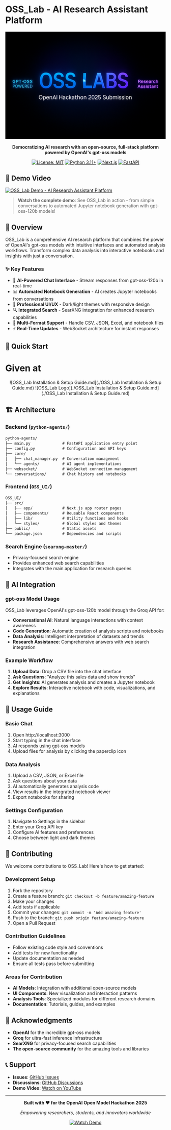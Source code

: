 # OSS_Lab - AI Research Assistant Platform

<div align="center">

![OSS_Lab Logo](./assets/logo.png)

**Democratizing AI research with an open-source, full-stack platform powered by OpenAI's gpt-oss models**

[![License: MIT](https://img.shields.io/badge/License-MIT-yellow.svg)](https://opensource.org/licenses/MIT)
[![Python 3.11+](https://img.shields.io/badge/python-3.11+-blue.svg)](https://www.python.org/downloads/)
[![Next.js](https://img.shields.io/badge/Next.js-14-black)](https://nextjs.org/)
[![FastAPI](https://img.shields.io/badge/FastAPI-latest-green)](https://fastapi.tiangolo.com/)

</div>

## 🎥 Demo Video

[![OSS_Lab Demo - AI Research Assistant Platform](https://img.youtube.com/vi/Bpcilc9F40I/maxresdefault.jpg)](https://youtu.be/Bpcilc9F40I?si=WTcL1B_rf89mRYjr)

> **Watch the complete demo**: See OSS_Lab in action - from simple conversations to automated Jupyter notebook generation with gpt-oss-120b models!

## 🌟 Overview

OSS_Lab is a comprehensive AI research platform that combines the power of OpenAI's gpt-oss models with intuitive interfaces and automated analysis workflows. Transform complex data analysis into interactive notebooks and insights with just a conversation.

### ✨ Key Features

- 🤖 **AI-Powered Chat Interface** - Stream responses from gpt-oss-120b in real-time
- 📊 **Automated Notebook Generation** - AI creates Jupyter notebooks from conversations  
- 🎨 **Professional UI/UX** - Dark/light themes with responsive design
- 🔍 **Integrated Search** - SearXNG integration for enhanced research capabilities
- 📁 **Multi-Format Support** - Handle CSV, JSON, Excel, and notebook files
- ⚡ **Real-Time Updates** - WebSocket architecture for instant responses

## 🚀 Quick Start
# Given at 
<div align="center">
![OSS_Lab Installation & Setup Guide.md](./OSS_Lab Installation & Setup Guide.md)
  ![OSS_Lab Logo](./OSS_Lab Installation & Setup Guide.md](./OSS_Lab Installation & Setup Guide.md)
</div>

## 🏗️ Architecture

### Backend (`python-agents/`)
```
python-agents/
├── main.py              # FastAPI application entry point
├── config.py            # Configuration and API keys
├── core/
│   ├── chat_manager.py  # Conversation management
│   └── agents/          # AI agent implementations
├── websocket/           # WebSocket connection management
└── conversations/       # Chat history and notebooks
```

### Frontend (`OSS_UI/`)
```
OSS_UI/
├── src/
│   ├── app/             # Next.js app router pages
│   ├── components/      # Reusable React components
│   ├── lib/             # Utility functions and hooks
│   └── styles/          # Global styles and themes
├── public/              # Static assets
└── package.json         # Dependencies and scripts
```

### Search Engine (`searxng-master/`)
- Privacy-focused search engine
- Provides enhanced web search capabilities
- Integrates with the main application for research queries

## 🤖 AI Integration

### gpt-oss Model Usage

OSS_Lab leverages OpenAI's gpt-oss-120b model through the Groq API for:

- **Conversational AI**: Natural language interactions with context awareness
- **Code Generation**: Automatic creation of analysis scripts and notebooks
- **Data Analysis**: Intelligent interpretation of datasets and trends
- **Research Assistance**: Comprehensive answers with web search integration

### Example Workflow

1. **Upload Data**: Drop a CSV file into the chat interface
2. **Ask Questions**: "Analyze this sales data and show trends"
3. **Get Insights**: AI generates analysis and creates a Jupyter notebook
4. **Explore Results**: Interactive notebook with code, visualizations, and explanations

## 📖 Usage Guide

### Basic Chat

1. Open http://localhost:3000
2. Start typing in the chat interface
3. AI responds using gpt-oss models
4. Upload files for analysis by clicking the paperclip icon

### Data Analysis

1. Upload a CSV, JSON, or Excel file
2. Ask questions about your data
3. AI automatically generates analysis code
4. View results in the integrated notebook viewer
5. Export notebooks for sharing

### Settings Configuration

1. Navigate to Settings in the sidebar
2. Enter your Groq API key  
3. Configure AI features and preferences
4. Choose between light and dark themes

## 🤝 Contributing

We welcome contributions to OSS_Lab! Here's how to get started:

### Development Setup

1. Fork the repository
2. Create a feature branch: `git checkout -b feature/amazing-feature`
3. Make your changes
4. Add tests if applicable
5. Commit your changes: `git commit -m 'Add amazing feature'`
6. Push to the branch: `git push origin feature/amazing-feature`
7. Open a Pull Request

### Contribution Guidelines

- Follow existing code style and conventions
- Add tests for new functionality
- Update documentation as needed
- Ensure all tests pass before submitting

### Areas for Contribution

- **AI Models**: Integration with additional open-source models
- **UI Components**: New visualization and interaction patterns  
- **Analysis Tools**: Specialized modules for different research domains
- **Documentation**: Tutorials, guides, and examples


## 🙏 Acknowledgments

- **OpenAI** for the incredible gpt-oss models
- **Groq** for ultra-fast inference infrastructure  
- **SearXNG** for privacy-focused search capabilities
- **The open-source community** for the amazing tools and libraries

## 📞 Support

- **Issues**: [GitHub Issues](https://github.com/MarvelBoy047/OSS_Lab/issues)
- **Discussions**: [GitHub Discussions](https://github.com/MarvelBoy047/OSS_Lab/discussions)
- **Demo Video**: [Watch on YouTube](https://youtu.be/Bpcilc9F40I?si=WTcL1B_rf89mRYjr)

---

<div align="center">

**Built with ❤️ for the OpenAI Open Model Hackathon 2025**

*Empowering researchers, students, and innovators worldwide*

[![Watch Demo](https://img.shields.io/badge/▶️%20Watch%20Demo-YouTube-red?style=for-the-badge)](https://youtu.be/Bpcilc9F40I?si=WTcL1B_rf89mRYjr)

</div>

